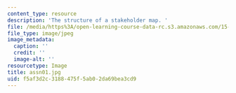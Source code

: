 ```yaml
---
content_type: resource
description: 'The structure of a stakeholder map. '
file: /media/https%3A/open-learning-course-data-rc.s3.amazonaws.com/15-317-organizational-leadership-and-change-summer-2009/f5af3d2c3188475f5ab02da69bea3cd9_assn01.jpg
file_type: image/jpeg
image_metadata:
  caption: ''
  credit: ''
  image-alt: ''
resourcetype: Image
title: assn01.jpg
uid: f5af3d2c-3188-475f-5ab0-2da69bea3cd9
---
```

